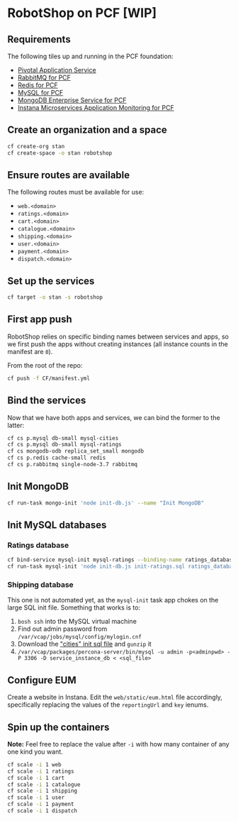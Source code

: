# RobotShop on PCF [WIP]

## Requirements

The following tiles up and running in the PCF foundation:

- [Pivotal Application Service](https://network.pivotal.io/products/elastic-runtime)
- [RabbitMQ for PCF](https://network.pivotal.io/products/p-rabbitmq/)
- [Redis for PCF](https://network.pivotal.io/products/p-redis/)
- [MySQL for PCF](https://network.pivotal.io/products/pivotal-mysql/)
- [MongoDB Enterprise Service for PCF](https://network.pivotal.io/products/mongodb-enterprise-service/)
- [Instana Microservices Application Monitoring for PCF](https://network.pivotal.io/products/instana-microservices-application-monitoring/)

## Create an organization and a space

```sh
cf create-org stan
cf create-space -o stan robotshop
```

## Ensure routes are available

The following routes must be available for use:

- `web.<domain>`
- `ratings.<domain>`
- `cart.<domain>`
- `catalogue.<domain>`
- `shipping.<domain>`
- `user.<domain>`
- `payment.<domain>`
- `dispatch.<domain>`

## Set up the services

```sh
cf target -o stan -s robotshop
```

## First app push

RobotShop relies on specific binding names between services and apps, so we first push the apps without creating instances (all instance counts in the manifest are `0`).

From the root of the repo:

```sh
cf push -f CF/manifest.yml
```

## Bind the services

Now that we have both apps and services, we can bind the former to the latter:

```sh
cf cs p.mysql db-small mysql-cities
cf cs p.mysql db-small mysql-ratings
cf cs mongodb-odb replica_set_small mongodb
cf cs p.redis cache-small redis
cf cs p.rabbitmq single-node-3.7 rabbitmq
```

## Init MongoDB

```sh
cf run-task mongo-init 'node init-db.js' --name "Init MongoDB"
```

## Init MySQL databases

### Ratings database

```sh
cf bind-service mysql-init mysql-ratings --binding-name ratings_database
cf run-task mysql-init 'node init-db.js init-ratings.sql ratings_database' --name "Init Ratings database"
```

### Shipping database

This one is not automated yet, as the `mysql-init` task app chokes on the large SQL init file.
Something that works is to:

1) `bosh ssh` into the MySQL virtual machine
2) Find out admin password from `/var/vcap/jobs/mysql/config/mylogin.cnf`
3) Download the ["cities" init sql file](https://github.com/mmanciop/robot-shop/raw/master/mysql/scripts/10-dump.sql.gz) and `gunzip` it
4) `/var/vcap/packages/percona-server/bin/mysql -u admin -p<adminpwd> -P 3306 -D service_instance_db < <sql_file>`

## Configure EUM

Create a website in Instana.
Edit the `web/static/eum.html` file accordingly, specifically replacing the values of the `reportingUrl` and `key` ienums.

## Spin up the containers

**Note:** Feel free to replace the value after `-i` with how many container of any one kind you want.

```sh
cf scale -i 1 web
cf scale -i 1 ratings
cf scale -i 1 cart
cf scale -i 1 catalogue
cf scale -i 1 shipping
cf scale -i 1 user
cf scale -i 1 payment
cf scale -i 1 dispatch
```
